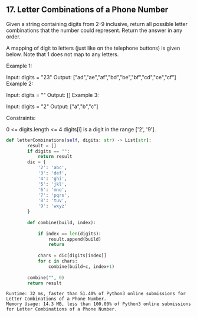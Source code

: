 ## 17. Letter Combinations of a Phone Number

Given a string containing digits from 2-9 inclusive, return all possible letter combinations that the number could represent. Return the answer in any order.

A mapping of digit to letters (just like on the telephone buttons) is given below. Note that 1 does not map to any letters.


Example 1:

Input: digits = "23"
Output: ["ad","ae","af","bd","be","bf","cd","ce","cf"]
Example 2:

Input: digits = ""
Output: []
Example 3:

Input: digits = "2"
Output: ["a","b","c"]
 

Constraints:

0 <= digits.length <= 4
digits[i] is a digit in the range ['2', '9'].



```python
def letterCombinations(self, digits: str) -> List[str]:
        result = []
        if digits == "":
            return result
        dic = {
            '2': 'abc',
            '3': 'def',
            '4': 'ghi',
            '5': 'jkl',
            '6': 'mno',
            '7': 'pqrs',
            '8': 'tuv',
            '9': 'wxyz'
        }
        
        def combine(build, index):
            
            if index == len(digits):
                result.append(build)
                return
            
            chars = dic[digits[index]]
            for c in chars:
                combine(build+c, index+1)
            
        combine("", 0)
        return result
```


```
Runtime: 32 ms, faster than 51.40% of Python3 online submissions for Letter Combinations of a Phone Number.
Memory Usage: 14.3 MB, less than 100.00% of Python3 online submissions for Letter Combinations of a Phone Number.
```
